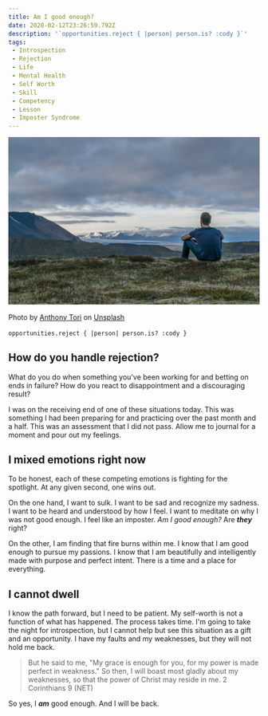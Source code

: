 ```yaml
---
title: Am I good enough?
date: 2020-02-12T23:26:59.792Z
description: '`opportunities.reject { |person| person.is? :cody }`'
tags:
 - Introspection
 - Rejection
 - Life
 - Mental Health
 - Self Worth
 - Skill
 - Competency
 - Lesson
 - Imposter Syndrome
---
```


![Photo by Anthony Tori on Unsplash](./hero-image.jpg)

<figcaption>
  Photo by <a href="https://unsplash.com/@anthonytori">Anthony Tori</a> on <a href="https://unsplash.com/s/photos/thinking">Unsplash</a>
</figcaption>

`opportunities.reject { |person| person.is? :cody }`

## How do you handle rejection?

What do you do when something you've been working for and betting on ends in failure?
How do you react to disappointment and a discouraging result?

I was on the receiving end of one of these situations today.
This was something I had been preparing for and practicing over the past month and a half.
This was an assessment that I did not pass.
Allow me to journal for a moment and pour out my feelings.

## I mixed emotions right now

To be honest, each of these competing emotions is fighting for the spotlight.
At any given second, one wins out.

On the one hand, I want to sulk.
I want to be sad and recognize my sadness.
I want to be heard and understood by how I feel.
I want to meditate on why I was not good enough.
I feel like an imposter.
_Am I good enough?_
Are **_they_** right?

On the other, I am finding that fire burns within me.
I know that I am good enough to pursue my passions.
I know that I am beautifully and intelligently made with purpose and perfect intent.
There is a time and a place for everything.

## I cannot dwell

I know the path forward, but I need to be patient.
My self-worth is not a function of what has happened.
The process takes time.
I'm going to take the night for introspection, but I cannot help but see this situation as a gift and an opportunity.
I have my faults and my weaknesses, but they will not hold me back.

> But he said to me, "My grace is enough for you, for my power is made perfect in weakness."
> So then, I will boast most gladly about my weaknesses, so that the power of Christ may reside in me.
> 2 Corinthians 9 (NET)

So yes, I **_am_** good enough.
And I will be back.
